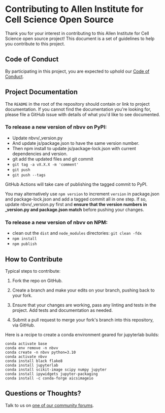 # Contributing to Allen Institute for Cell Science Open Source

Thank you for your interest in contributing to this Allen Institute for Cell Science open source project! This document is
a set of guidelines to help you contribute to this project.

## Code of Conduct

By participating in this project, you are expected to uphold our [Code of
Conduct][code_of_conduct].

[code_of_conduct]: CODE_OF_CONDUCT.md

## Project Documentation

The `README` in the root of the repository should contain or link to
project documentation. If you cannot find the documentation you're
looking for, please file a GitHub issue with details of what
you'd like to see documented.

### To release a new version of nbvv on PyPI:

- Update nbvv/\_version.py
- And update js/package.json to have the same version number.
- Then npm install to update js/package-lock.json with current dependencies and version.
- git add the updated files and git commit
- `git tag -a vX.X.X -m 'comment'`
- `git push`
- `git push --tags`

GitHub Actions will take care of publishing the tagged commit to PyPI.

You may alternatively use `npm version` to increment `version` in package.json
and package-lock.json and add a tagged commit all in one step. If so, update
nbvv/\_version.py first and **ensure that the version numbers in \_version.py
and package.json match** before pushing your changes.

### To release a new version of nbvv on NPM:

- clean out the `dist` and `node_modules` directories: `git clean -fdx`
- `npm install`
- `npm publish`

## How to Contribute

Typical steps to contribute:

1. Fork the repo on GitHub.

2. Create a branch and make your edits on your branch, pushing back to your fork.

3. Ensure that your changes are working, pass any linting and tests in the project. Add tests and documentation as needed.

4. Submit a pull request to merge your fork's branch into this repository, via GitHub.

Here is a recipe to create a conda environment geared for jupyterlab builds:

```
conda activate base
conda env remove -n nbvv
conda create -n nbvv python=3.10
conda activate nbvv
conda install black flake8
conda install jupyterlab
conda install scikit-image scipy numpy jupyter
conda install ipywidgets jupyter-packaging
conda install -c conda-forge aicsimageio
```

## Questions or Thoughts?

Talk to us on [one of our community forums][community].

[community]: https://forum.allencell.org/
